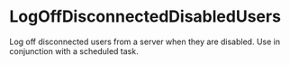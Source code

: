 # LogOffDisconnectedDisabledUsers
Log off disconnected users from a server when they are disabled.  Use in conjunction with a scheduled task.
